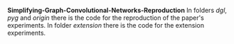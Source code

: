**Simplifying-Graph-Convolutional-Networks-Reproduction**
In folders *dgl*, *pyg* and *origin* there is the code for the reproduction of the paper's experiments.
In folder *extension* there is the code for the extension experiments.
